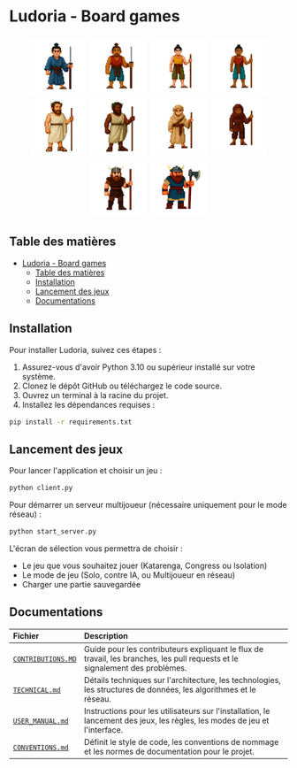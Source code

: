 # Ludoria - Board games

<div style="display: flex; flex-wrap: wrap; justify-content: center;">
<img src="assets/japon/joueur1.png" style="width: 100px; margin: 5px;">
<img src="assets/japon/joueur2.png" style="width: 100px; margin: 5px;">
<img src="assets/tropique/joueur1.png" style="width: 100px; margin: 5px;">
<img src="assets/tropique/joueur2.png" style="width: 100px; margin: 5px;">
<img src="assets/grec/joueur1.png" style="width: 100px; margin: 5px;">
<img src="assets/grec/joueur2.png" style="width: 100px; margin: 5px;">
<img src="assets/sahara/joueur1.png" style="width: 100px; margin: 5px;">
<img src="assets/sahara/joueur2.png" style="width: 100px; margin: 5px;">
<img src="assets/nordique/joueur1.png" style="width: 100px; margin: 5px;">
<img src="assets/nordique/joueur2.png" style="width: 100px; margin: 5px;">
</div>


## Table des matières

- [Ludoria - Board games](#ludoria---board-games)
  - [Table des matières](#table-des-matières)
  - [Installation](#installation)
  - [Lancement des jeux](#lancement-des-jeux)
  - [Documentations](#documentations)

## Installation

Pour installer Ludoria, suivez ces étapes :

1. Assurez-vous d'avoir Python 3.10 ou supérieur installé sur votre système.
2. Clonez le dépôt GitHub ou téléchargez le code source.
3. Ouvrez un terminal à la racine du projet.
4. Installez les dépendances requises :

```bash
pip install -r requirements.txt
```

## Lancement des jeux

Pour lancer l'application et choisir un jeu :

```bash
python client.py
```

Pour démarrer un serveur multijoueur (nécessaire uniquement pour le mode réseau) :

```bash
python start_server.py
```

L'écran de sélection vous permettra de choisir :
- Le jeu que vous souhaitez jouer (Katarenga, Congress ou Isolation)
- Le mode de jeu (Solo, contre IA, ou Multijoueur en réseau)
- Charger une partie sauvegardée

## Documentations
| Fichier                                                  | Description                                                                                             |
| :------------------------------------------------------- | :------------------------------------------------------------------------------------------------------ |
| [`CONTRIBUTIONS.MD`](docs/CONTRIBUTIONS.MD)               | Guide pour les contributeurs expliquant le flux de travail, les branches, les pull requests et le signalement des problèmes. |
| [`TECHNICAL.md`](docs/TECHNICAL.md) | Détails techniques sur l'architecture, les technologies, les structures de données, les algorithmes et le réseau. |
| [`USER_MANUAL.md`](docs/USER_MANUAL.md)                   | Instructions pour les utilisateurs sur l'installation, le lancement des jeux, les règles, les modes de jeu et l'interface. |
| [`CONVENTIONS.md`](docs/CONVENTIONS.md)                   | Définit le style de code, les conventions de nommage et les normes de documentation pour le projet.   |
